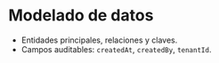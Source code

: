 # Modelado de datos

- Entidades principales, relaciones y claves.
- Campos auditables: `createdAt`, `createdBy`, `tenantId`.
